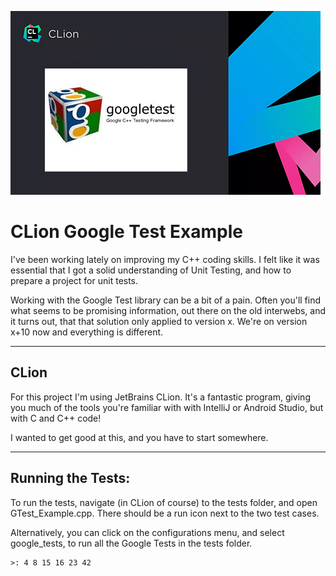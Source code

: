 


![Alt Text](assets/images/CLIon_GTest.png)



CLion Google Test Example
=========================



I've been working lately on improving my C++ coding skills. I felt like it was essential that I got a solid understanding of Unit Testing, and how to prepare a project for unit tests.

Working with the Google Test library can be a bit of a pain. Often you'll find what seems to be promising information, out there on the old interwebs, and it turns out, that that solution only applied to version x. We're on version x+10 now and everything is different.


---

CLion
-----

For this project I'm using JetBrains CLion. It's a fantastic program, giving you much of the tools you're familiar with with IntelliJ or Android Studio, but with C and C++ code! 

I wanted to get good at this, and you have to start somewhere.


---

Running the Tests:
------------------

To run the tests, navigate (in CLion of course) to the tests folder, and open GTest_Example.cpp. There should be a run icon next to the two test cases. 


Alternatively, you can click on the configurations menu, and select google_tests, to run all the Google Tests in the tests folder.

    >: 4 8 15 16 23 42
